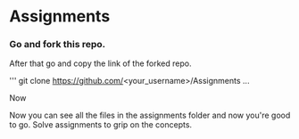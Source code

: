 # Assignments

### Go and fork this repo.

After that go and copy the link of the forked repo.

'''
git clone https://github.com/<your_username>/Assignments
...

Now

Now you can see all the files in the assignments folder and now you're good to go. Solve assignments to grip on the concepts.
